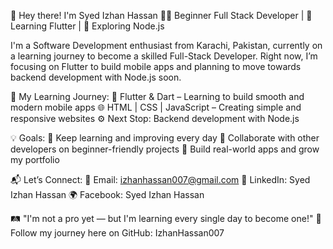 👋 Hey there! I'm Syed Izhan Hassan
🧑‍💻 Beginner Full Stack Developer | 📱 Learning Flutter | 🔧 Exploring Node.js

I'm a Software Development enthusiast from Karachi, Pakistan, currently on a learning journey to become a skilled Full-Stack Developer.
Right now, I’m focusing on Flutter to build mobile apps and planning to move towards backend development with Node.js soon.

🚀 My Learning Journey:
📱 Flutter & Dart – Learning to build smooth and modern mobile apps
🌐 HTML | CSS | JavaScript – Creating simple and responsive websites
⚙️ Next Stop: Backend development with Node.js

💡 Goals:
🧠 Keep learning and improving every day
🤝 Collaborate with other developers on beginner-friendly projects
🚀 Build real-world apps and grow my portfolio

📬 Let’s Connect:
📧 Email: izhanhassan007@gmail.com
💼 LinkedIn: Syed Izhan Hassan
🌍 Facebook: Syed Izhan Hassan

🛤️ "I'm not a pro yet — but I'm learning every single day to become one!"
📍 Follow my journey here on GitHub: IzhanHassan007

